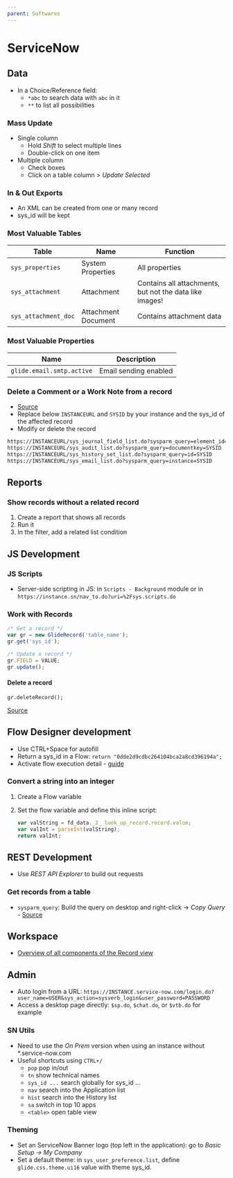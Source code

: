 ```yaml
---
parent: Softwares
---
```


# ServiceNow

## Data

* In a Choice/Reference field:
    * `*abc` to search data with `abc` in it
    * `**` to list all possibilities

### Mass Update

* Single column
    * Hold *Shift* to select multiple lines
    * Double-click on one item
* Multiple column
    * Check boxes
    * Click on a table column > *Update Selected*

### In & Out Exports

* An XML can be created from one or many record
* sys_id will be kept

### Most Valuable Tables

Table | Name | Function
-|-|-
`sys_properties` | System Properties | All properties
`sys_attachment` | Attachment | Contains all attachments, but not the data like images!
`sys_attachment_doc` | Attachment Document | Contains attachment data

### Most Valuable Properties

Name | Description
-|-
`glide.email.smtp.active` | Email sending enabled

### Delete a Comment or a Work Note from a record

* [Source](https://support.servicenow.com/kb?id=kb_article_view&sysparm_article=KB0520375)
* Replace below `INSTANCEURL` and `SYSID` by your instance and the sys_id of the affected record
* Modify or delete the record

```html
https://INSTANCEURL/sys_journal_field_list.do?sysparm_query=element_id=SYSID
https://INSTANCEURL/sys_audit_list.do?sysparm_query=documentkey=SYSID
https://INSTANCEURL/sys_history_set_list.do?sysparm_query=id=SYSID
https://INSTANCEURL/sys_email_list.do?sysparm_query=instance=SYSID
```

## Reports

### Show records without a related record

1. Create a report that shows all records
2. Run it
3. In the filter, add a related list condition

## JS Development

### JS Scripts

* Server-side scripting in JS: in `Scripts - Background` module or in `https://instance.sn/nav_to.do?uri=%2Fsys.scripts.do`

### Work with Records

```js
/* Get a record */
var gr = new GlideRecord('table_name');     
gr.get('sys_id');

/* Update a record */
gr.FIELD = VALUE;
gr.update();
```

#### Delete a record

 `gr.deleteRecord();`

[Source](https://servicenowguru.com/scripting/gliderecord-query-cheat-sheet/)

## Flow Designer development

* Use CTRL+Space for autofill
* Return a sys_id in a Flow: `return "0dde2d9cdbc264104bca2a8cd396194a";`
* Activate flow execution detail - [guide](https://docs.servicenow.com/bundle/sandiego-application-development/page/administer/flow-designer/task/enable-flow-reporting.html)

### Convert a string into an integer

1. Create a Flow variable
1. Set the flow variable and define this inline script:

    ```js
    var valString = fd_data._2__look_up_record.record.value;
    var valInt = parseInt(valString);
    return valInt;
    ```

## REST Development

* Use *REST API Explorer* to build out requests

### Get records from a table

* `sysparm_query`: Build the query on desktop and right-click → *Copy Query* - [Source](https://developer.servicenow.com/dev.do#!/learn/learning-plans/quebec/servicenow_application_developer/app_store_learnv2_rest_quebec_more_about_query_parameters)

## Workspace

* [Overview of all components of the Record view](https://docs.servicenow.com/bundle/rome-servicenow-platform/page/administer/workspace/concept/record-view.html)

## Admin

* Auto login from a URL: `https://INSTANCE.service-now.com/login.do?user_name=USER&sys_action=sysverb_login&user_password=PASSWORD`
* Access a desktop page directly: `$sp.do`, `$chat.do`, or `$vtb.do` for example

### SN Utils

* Need to use the *On Prem* version when using an instance without *.service-now.com
* Useful shortcuts using `CTRL+/`
    * `pop` pop in/out
    * `tn` show technical names
    * `sys_id ...` search globally for sys_id ...
    * `nav` search into the Application list
    * `hist` search into the History list
    * `sa` switch in top 10 apps
    * `<table>` open table view

### Theming

* Set an ServiceNow Banner logo (top left in the application): go to *Basic Setup → My Company*
* Set a default theme: in `sys_user_preference.list`, define `glide.css.theme.ui16` value with theme sys_id.
